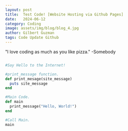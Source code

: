 ```yaml
---
layout: post
title:  Test Code! [Website Hosting via Github Pages]
date:   2024-06-12
category: Coding
image: assets/img/blog/blog_4.jpg
author: Gilbert Guzman
tags: Code Update Github
---
```


"I love coding as much as you like pizza."
-Somebody

```ruby

#Say Hello to the Internet!

#print_message function.
def print_mesage(site_message)
  puts site_message
end

#Main Code.
def main
  print_message("Hello, World!")
end

#Call Main.
main
```
